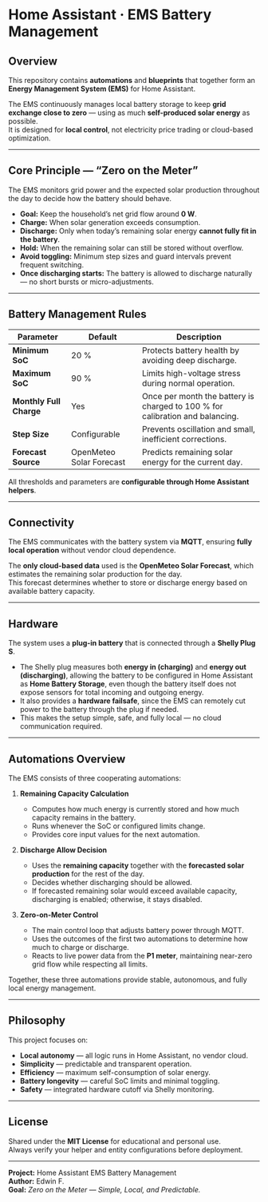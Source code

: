 # Home Assistant · EMS Battery Management

## Overview

This repository contains **automations** and **blueprints** that together form an **Energy Management System (EMS)** for Home Assistant.

The EMS continuously manages local battery storage to keep **grid exchange close to zero** — using as much **self-produced solar energy** as possible.  
It is designed for **local control**, not electricity price trading or cloud-based optimization.

---

## Core Principle — “Zero on the Meter”

The EMS monitors grid power and the expected solar production throughout the day to decide how the battery should behave.

- **Goal:** Keep the household’s net grid flow around **0 W**.  
- **Charge:** When solar generation exceeds consumption.  
- **Discharge:** Only when today’s remaining solar energy **cannot fully fit in the battery**.  
- **Hold:** When the remaining solar can still be stored without overflow.  
- **Avoid toggling:** Minimum step sizes and guard intervals prevent frequent switching.  
- **Once discharging starts:** The battery is allowed to discharge naturally — no short bursts or micro-adjustments.

---

## Battery Management Rules

| Parameter | Default | Description |
|------------|----------|-------------|
| **Minimum SoC** | 20 % | Protects battery health by avoiding deep discharge. |
| **Maximum SoC** | 90 % | Limits high-voltage stress during normal operation. |
| **Monthly Full Charge** | Yes | Once per month the battery is charged to 100 % for calibration and balancing. |
| **Step Size** | Configurable | Prevents oscillation and small, inefficient corrections. |
| **Forecast Source** | OpenMeteo Solar Forecast | Predicts remaining solar energy for the current day. |

All thresholds and parameters are **configurable through Home Assistant helpers**.

---

## Connectivity

The EMS communicates with the battery system via **MQTT**, ensuring **fully local operation** without vendor cloud dependence.

The **only cloud-based data** used is the **OpenMeteo Solar Forecast**, which estimates the remaining solar production for the day.  
This forecast determines whether to store or discharge energy based on available battery capacity.

---

## Hardware

The system uses a **plug-in battery** that is connected through a **Shelly Plug S**.

- The Shelly plug measures both **energy in (charging)** and **energy out (discharging)**, allowing the battery to be configured in Home Assistant as **Home Battery Storage**, even though the battery itself does not expose sensors for total incoming and outgoing energy.  
- It also provides a **hardware failsafe**, since the EMS can remotely cut power to the battery through the plug if needed.  
- This makes the setup simple, safe, and fully local — no cloud communication required.

---

## Automations Overview

The EMS consists of three cooperating automations:

1. **Remaining Capacity Calculation**  
   - Computes how much energy is currently stored and how much capacity remains in the battery.  
   - Runs whenever the SoC or configured limits change.  
   - Provides core input values for the next automation.

2. **Discharge Allow Decision**  
   - Uses the **remaining capacity** together with the **forecasted solar production** for the rest of the day.  
   - Decides whether discharging should be allowed.  
   - If forecasted remaining solar would exceed available capacity, discharging is enabled; otherwise, it stays disabled.

3. **Zero-on-Meter Control**  
   - The main control loop that adjusts battery power through MQTT.  
   - Uses the outcomes of the first two automations to determine how much to charge or discharge.  
   - Reacts to live power data from the **P1 meter**, maintaining near-zero grid flow while respecting all limits.

Together, these three automations provide stable, autonomous, and fully local energy management.

---

## Philosophy

This project focuses on:
- **Local autonomy** — all logic runs in Home Assistant, no vendor cloud.  
- **Simplicity** — predictable and transparent operation.  
- **Efficiency** — maximum self-consumption of solar energy.  
- **Battery longevity** — careful SoC limits and minimal toggling.  
- **Safety** — integrated hardware cutoff via Shelly monitoring.

---

## License

Shared under the **MIT License** for educational and personal use.  
Always verify your helper and entity configurations before deployment.

---

**Project:** Home Assistant EMS Battery Management  
**Author:** Edwin F.  
**Goal:** *Zero on the Meter — Simple, Local, and Predictable.*
